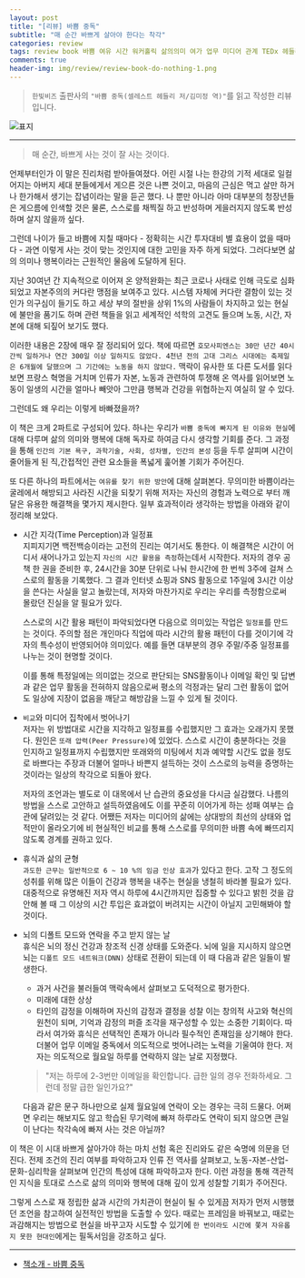```yaml
---  
layout: post  
title: "[리뷰] 바쁨 중독"  
subtitle: "매 순간 바쁘게 살아야 한다는 착각"  
categories: review  
tags: review book 바쁨 여유 시간 워커홀릭 삶의의미 여가 업무 미디어 관계 TEDx 헤들리 노동 
comments: true  
header-img: img/review/review-book-do-nothing-1.png
---  
```

  
> `한빛비즈` 출판사의 `"바쁨 중독(셀레스트 헤들리 저/김미정 역)"`를 읽고 작성한 리뷰입니다.  

![표지](https://telegeam.github.io/assets/img/review/review-book-do-nothing-1.png)  

---

> 매 순간, 바쁘게 사는 것이 잘 사는 것이다.

언제부터인가 이 말은 진리처럼 받아들여졌다. 어린 시절 나는 한강의 기적 세대로 일컬어지는 아버지 세대 분들에게서 게으른 것은 나쁜 것이고, 마음의 근심은 먹고 살만 하거나 한가해서 생기는 잡념이라는 말을 듣곤 했다. 나 뿐만 아니라 아마 대부분의 청장년들은 게으름에 인색할 것은 물론, 스스로를 채찍질 하고 반성하며 게을러지지 않도록 반성하며 살지 않을까 싶다. 

그런데 나이가 들고 바쁨에 지칠 때마다 - 정확히는 시간 투자대비 별 효용이 없을 때마다 - 과연 이렇게 사는 것이 맞는 것인지에 대한 고민을 자주 하게 되었다. 그러다보면 삶의 의미나 행복이라는 근원적인 물음에 도달하게 된다.

지난 30여년 간 지속적으로 이어져 온 양적완화는 최근 코로나 사태로 인해 극도로 심화되었고 자본주의의 커다란 맹점을 보여주고 있다. 시스템 자체에 커다란 결함이 있는 것인가 의구심이 들기도 하고 세상 부의 절반을 상위 1%의 사람들이 차지하고 있는 현실에 불만을 품기도 하며 관련 책들을 읽고 세계적인 석학의 고견도 들으며 노동, 시간, 자본에 대해 되짚어 보기도 했다.

이러한 내용은 2장에 매우 잘 정리되어 있다. 책에 따르면 `호모사피엔스는 30만 년간 40시간씩 일하거나 연간 300일 이상 일하지도 않았다. 4천년 전의 고대 그리스 시대에는 축제일은 6개월에 달했으며 그 기간에는 노동을 하지 않았다.` 맥락이 유사한 또 다른 도서를 읽다보면 프랑스 혁명을 거치며 인류가 자본, 노동과 관련하여 투쟁해 온 역사를 읽어보면 노동이 일생의 시간을 얼마나 빼앗아 그만큼 행복과 건강을 위협하는지 여실히 알 수 있다. 

그런데도 왜 우리는 이렇게 바빠졌을까?

이 책은 크게 2파트로 구성되어 있다. 하나는 우리가 `바쁨 중독에 빠지게 된 이유와 현실`에 대해 다루며 삶의 의미와 행복에 대해 독자로 하여금 다시 생각할 기회를 준다. 그 과정을 통해 `인간의 기본 욕구, 과학기술, 사회, 성차별, 인간의 본성` 등을 두루 살피며 시간이 줄어들게 된 직,간접적인 관련 요소들을 폭넓게 훑어볼 기회가 주어진다. 

또 다른 하나의 파트에서는 `여유를 찾기 위한 방안`에 대해 살펴본다. 무의미한 바쁨이라는 굴레에서 해방되고 사라진 시간을 되찾기 위해 저자는 자신의 경험과 노력으로 부터 깨달은 유용한 해결책을 몇가지 제시한다. 일부 효과적이라 생각하는 방법을 아래와 같이 정리해 보았다. 

* 시간 지각(Time Perception)과 일정표  
  지피지기면 백전백승이라는 고전의 진리는 여기서도 통한다. 이 해결책은 시간이 어디서 새어나가고 있는지 `자신의 시간 활용을 측정`하는데서 시작한다. 저자의 경우 공책 한 권을 준비한 후, 24시간을 30분 단위로 나눠 한시간에 한 번씩 3주에 걸쳐 스스로의 활동을 기록했다. 그 결과 인터넷 쇼핑과 SNS 활동으로 1주일에 3시간 이상을 쓴다는 사실을 알고 놀랐는데, 저자와 마찬가지로 우리는 우리를 측정함으로써 몰랐던 진실을 알 필요가 있다. 
  
  스스로의 시간 활용 패턴이 파악되었다면 다음으로 의미있는 작업은 `일정표`를 만드는 것이다. 주의할 점은 개인마다 직업에 따라 시간의 활용 패턴이 다를 것이기에 각자의 특수성이 반영되어야 의미있다. 예를 들면 대부분의 경우 주말/주중 일정표를 나누는 것이 현명할 것이다. 

  이를 통해 특정일에는 의미없는 것으로 판단되는 SNS활동이나 이메일 확인 및 답변과 같은 업무 활동을 전혀하지 않음으로써 평소의 걱정과는 달리 그런 활동이 없어도 일상에 지장이 없음을 깨닫고 해방감을 느낄 수 있게 될 것이다. 

* `비교`와 미디어 집착에서 벗어나기   
  저자는 위 방법대로 시간을 지각하고 일정표를 수립했지만 그 효과는 오래가지 못했다. 원인은 `또래 압력(Peer Pressure)`에 있었다. 스스로 시간이 충분하다는 것을 인지하고 일정표까지 수립했지만 또래와의 미팅에서 치과 예약할 시간도 없을 정도로 바쁘다는 주장과 더불어 얼마나 바쁜지 설득하는 것이 스스로의 능력을 증명하는 것이라는 일상의 착각으로 되돌아 왔다. 
  
  저자의 조언과는 별도로 이 대목에서 난 습관의 중요성을 다시금 실감했다. 나름의 방법을 스스로 고안하고 설득하였음에도 이를 꾸준히 이어가게 하는 성패 여부는 습관에 달려있는 것 같다. 어쨌든 저자는 미디어의 삶에는 상대방의 최선의 상태와 업적만이 올라오기에 비 현실적인 비교를 통해 스스로를 무의미한 바쁨 속에 빠뜨리지 않도록 경계를 권하고 있다.

* 휴식과 삶의 균형  
  `과도한 근무는 일반적으로 6 ~ 10 %의 임금 인상 효과`가 있다고 한다. 고작 그 정도의 성취를 위해 많은 이들이 건강과 행복을 내주는 현실을 냉철히 바라볼 필요가 있다. 대중적으로 유명해진 저자 역시 하루에 4시간까지만 집중할 수 있다고 밝힌 것을 감안해 볼 때 그 이상의 시간 투입은 효과없이 버려지는 시간이 아닐지 고민해봐야 할 것이다.

* 뇌의 디폴트 모드와 연락을 주고 받지 않는 날  
  휴식은 뇌의 정신 건강과 창조적 신경 상태를 도와준다. 뇌에 일을 지시하지 않으면 뇌는 `디폴트 모드 네트워크(DNN)` 상태로 전환이 되는데 이 때 다음과 같은 일들이 발생한다. 
  - 과거 사건을 불러들여 맥락속에서 살펴보고 도덕적으로 평가한다. 
  - 미래에 대한 상상
  - 타인의 감정을 이해하며 자신의 감정과 결정을 성찰
  이는 창의적 사고와 혁신의 원천이 되며, 기억과 감정의 퍼즐 조각을 재구성할 수 있는 소중한 기회이다. 따라서 여가와 휴식은 선택적인 존재가 아니라 필수적인 존재임을 상기해야 한다. 
  더불어 업무 이메일 중독에서 의도적으로 벗어나려는 노력을 기울여야 한다. 저자는 의도적으로 월요일 하루를 연락하지 않는 날로 지정했다. 

  > "저는 하루에 2-3번만 이메일을 확인합니다. 급한 일의 경우 전화하세요. 그런데 정말 급한 일인가요?"
  
  다음과 같은 문구 하나만으로 실제 월요일에 연락이 오는 경우는 극히 드물다. 어쩌면 우리는 해보지도 않고 학습된 무기력에 빠져 하루라도 연락이 되지 않으면 큰일이 난다는 착각속에 빠져 사는 것은 아닐까?

이 책은 이 시대 바쁘게 살아가야 하는 마치 선험 혹은 진리와도 같은 숙명에 의문을 던진다. 전제 조건의 진리 여부를 파악하고자 인류 전 역사를 살펴보고, 노동-자본-산업-문화-심리학을 살펴보며 인간의 특성에 대해 파악하고자 한다. 이런 과정을 통해 객관적인 지식을 토대로 스스로 삶의 의미와 행복에 대해 깊이 있게 성찰할 기회가 주어진다.

그렇게 스스로 재 정립한 삶과 시간의 가치관이 현실이 될 수 있게끔 저자가 먼저 시행했던 조언을 참고하여 실전적인 방법을 도출할 수 있다. 때로는 프레임을 바꿔보고, 때로는 과감해지는 방법으로 현실을 바꾸고자 시도할 수 있기에 `한 번이라도 시간에 쫓겨 자유롭지 못한 현대인`에게는 필독서임을 강조하고 싶다. 

---

* [책소개 - 바쁨 중독](http://www.yes24.com/Product/Goods/96023879?OzSrank=1)

